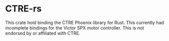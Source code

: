 # CTRE-rs

This crate hold binding the CTRE Phoenix library for Rust. This currently had
incomplete bindings for the Victor SPX motor controller. This is not endorsed
by or affiliated with CTRE.
